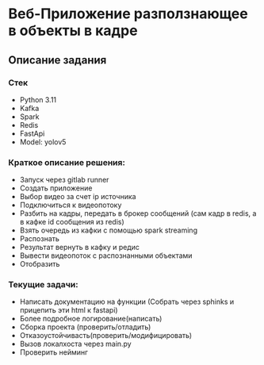# Веб-Приложение разползнающее в объекты в кадре

## Описание задания

### Стек

* Python 3.11
* Kafka
* Spark
* Redis
* FastApi
* Model: yolov5

### Краткое описание решения:

* Запуск через gitlab runner
* Создать приложение
* Выбор видео за счет ip источника
* Подключиться к видеопотоку
* Разбить на кадры, передать в брокер сообщений (сам кадр в redis, а в кафке id сообщения из redis)
* Взять очередь из кафки с помощью spark streaming
* Распознать
* Результат вернуть в кафку и редис
* Вывести видеопоток с распознанными объектами
* Отобразить

### Текущие задачи:
* Написать документацию на функции (Собрать через sphinks и прицепить эти html к fastapi)
* Более подробное логирование(написать)
* Сборка проекта (проверить/отладить)
* Отказоустойчивасть(проверить/модифицировать)
* Вызов локалхоста через main.py
* Проверить нейминг